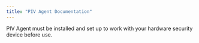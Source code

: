 ```yaml
---
title: "PIV Agent Documentation"
---
```


PIV Agent must be installed and set up to work with your hardware security device before use.
